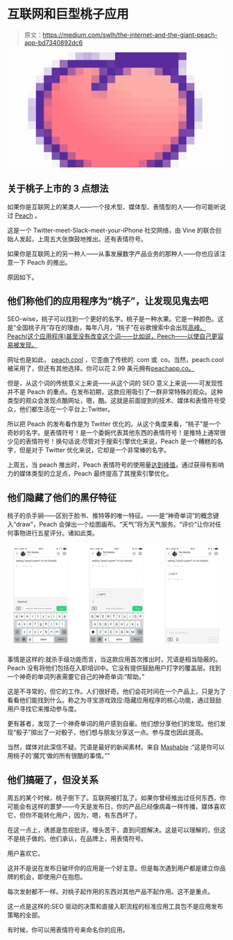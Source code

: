 # 互联网和巨型桃子应用

> 原文：<https://medium.com/swlh/the-internet-and-the-giant-peach-app-bd7340892dc6>

![](img/0870f15d26367c8f49d0bd2b2d4ccb54.png)

## 关于桃子上市的 3 点想法

如果你是互联网上的某类人——一个技术型、媒体型、表情型的人——你可能听说过 [Peach](http://peach.cool) 。

这是一个 Twitter-meet-Slack-meet-your-iPhone 社交网络，由 Vine 的联合创始人发起，上周五大张旗鼓地推出。还有表情符号。

如果你是互联网上的另一种人——从事发展数字产品业务的那种人——你也应该注意一下 Peach 的推出。

原因如下。

## 他们称他们的应用程序为“桃子”，让发现见鬼去吧

SEO-wise，桃子可以找到一个更好的名字。桃子是一种水果。它是一种颜色。这是“全国桃子月”存在的理由，每年八月，“桃子”在谷歌搜索中会出现[高峰。Peach(这个应用程序)甚至没有改变这个词——比如说，Peech——以使自己更容易被发现。](https://www.google.com/trends/explore#q=peach)

网址也是如此， [peach.cool](http://peach.cool) ，它歪曲了传统的. com 或. co。当然，peach.cool 被采用了，但还有其他选择。你可以花 2.99 美元拥有[peachapp.co。](https://www.godaddy.com/domains/searchresults.aspx?checkAvail=1&domainToCheck=peachapp.co)

但是，从这个词的传统意义上来说——从这个词的 SEO 意义上来说——可发现性并不是 Peach 的重点。在发布初期，这款应用吸引了一群非常特殊的观众。这种类型的观众会发现点酷网址，嗯，酷。这就是前面提到的技术、媒体和表情符号受众，他们都生活在一个平台上:Twitter。

所以把 Peach 的发布看作是为 Twitter 优化的。从这个角度来看，“桃子”是一个奇妙的名字。是表情符号！是一个委婉代表其他东西的表情符号！是推特上通常很少见的表情符号！换句话说:尽管对于搜索引擎优化来说，Peach 是一个糟糕的名字，但是对于 Twitter 优化来说，它却是一个非常棒的名字。

上周五，当 peach 推出时，Peach 表情符号的使用量[达到峰值](https://twitter.com/ProductHunt/status/685631066737000448)。通过获得有影响力的媒体类型的立足点，Peach 最终提高了其搜索引擎优化。

## 他们隐藏了他们的黑仔特征

桃子的杀手锏——区别于脸书、推特等的唯一特征。——是“神奇单词”的概念键入“draw”，Peach 会弹出一个绘图画布。“天气”将为天气服务。“评价”让你对任何事物进行五星评分。诸如此类。

![](img/09c0708d8ef2b38bf6050cdd28a14aff.png)

事情是这样的:就杀手级功能而言，当这款应用首次推出时，咒语是相当隐蔽的。Peach 没有将他们包括在入职培训中。它没有提供鼓励用户打字的覆盖层。找到一个神奇的单词列表需要它自己的神奇单词:“帮助。”

这是不寻常的，但它的工作。人们很好奇。他们会花时间在一个产品上，只是为了看看他们能找到什么。称之为寻宝游戏效应:隐藏应用程序的核心功能，通过鼓励用户寻找它来推动参与度。

更有甚者，发现了一个神奇单词的用户感到自豪。他们想分享他们的发现。他们发现“骰子”掷出了一对骰子，他们想与朋友分享这一点。参与度也因此提高。

当然，媒体对此深信不疑。咒语是最好的新闻素材。来自 [Mashable](http://mashable.com/2016/01/08/peach-magic-words/#ZuKoD8umigq3) :“这是你可以用桃子的‘魔咒’做的所有很酷的事情。”"

## 他们搞砸了，但没关系

周五的某个时候，桃子倒下了。互联网被打乱了。如果你曾经推出过任何东西，你可能会有这样的噩梦——今天是发布日，你的产品已经像病毒一样传播，媒体喜欢它，但你不能转化用户，因为，嗯，有东西坏了。

在这一点上，诱惑是忽视批评。埋头苦干，直到问题解决。这是可以理解的，但这不是桃子做的。他们承认，在品牌上，用表情符号。

用户喜欢它。

这并不是说在发布日破坏你的应用是一个好主意。但是每次遇到用户都是建立你品牌的机会，即使用户在抱怨。

每次发射都不一样。对桃子起作用的东西对其他产品不起作用。这不是重点。

这一点是这样的:SEO 驱动的决策和直接入职流程的标准应用工具包不是应用发布策略的全部。

有时候，你可以用表情符号来命名你的应用。